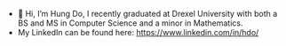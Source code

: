 - 👋 Hi, I’m Hung Do, I recently graduated at Drexel University with both a BS and MS in Computer Science and a minor in Mathematics.
- My LinkedIn can be found here: https://www.linkedin.com/in/hdo/
